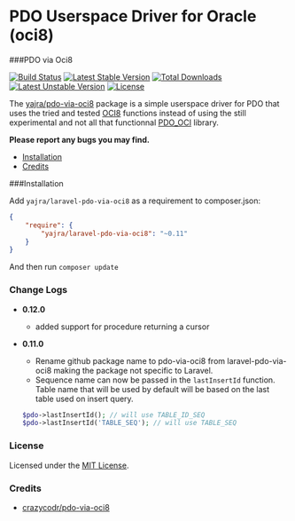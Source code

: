 # PDO Userspace Driver for Oracle (oci8)

###PDO via Oci8

[![Build Status](https://travis-ci.org/yajra/pdo-via-oci8.png)](https://travis-ci.org/yajra/pdo-via-oci8) [![Latest Stable Version](https://poser.pugx.org/yajra/laravel-pdo-via-oci8/v/stable)](https://packagist.org/packages/yajra/laravel-pdo-via-oci8) [![Total Downloads](https://poser.pugx.org/yajra/laravel-pdo-via-oci8/downloads)](https://packagist.org/packages/yajra/laravel-pdo-via-oci8) [![Latest Unstable Version](https://poser.pugx.org/yajra/laravel-pdo-via-oci8/v/unstable)](https://packagist.org/packages/yajra/laravel-pdo-via-oci8) [![License](https://poser.pugx.org/yajra/laravel-pdo-via-oci8/license)](https://packagist.org/packages/yajra/laravel-pdo-via-oci8)

The [yajra/pdo-via-oci8](https://github.com/yajra/pdo-via-oci8) package is a simple userspace driver for PDO that uses the tried and
tested [OCI8](http://php.net/oci8) functions instead of using the still experimental and not all that functionnal
[PDO_OCI](http://www.php.net/manual/en/ref.pdo-oci.php) library.

**Please report any bugs you may find.**

- [Installation](#installation)
- [Credits](#credits)

###Installation

Add `yajra/laravel-pdo-via-oci8` as a requirement to composer.json:

```json
{
    "require": {
        "yajra/laravel-pdo-via-oci8": "~0.11"
    }
}
```
And then run `composer update`

### Change Logs
- **0.12.0**
	- added support for procedure returning a cursor

- **0.11.0**
	- Rename github package name to pdo-via-oci8 from laravel-pdo-via-oci8 making the package not specific to Laravel.
	- Sequence name can now be passed in the `lastInsertId` function. Table name that will be used by default will be based on the last table used on insert query.
	```php
	$pdo->lastInsertId(); // will use TABLE_ID_SEQ
	$pdo->lastInsertId('TABLE_SEQ'); // will use TABLE_SEQ
	```

### License

Licensed under the [MIT License](https://github.com/yajra/pdo-via-oci8/blob/master/LICENSE).

### Credits

- [crazycodr/pdo-via-oci8](https://github.com/crazycodr/pdo-via-oci8)
